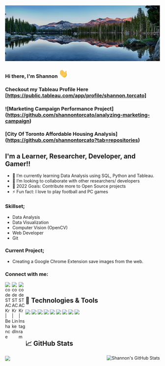 ![Header](https://raw.githubusercontent.com/shannontorcato/shannontorcato/master/readme_header.png "Header")
### Hi there, I'm Shannon  <img src="https://raw.githubusercontent.com/shannontorcato/shannontorcato/master/wave.gif" width="30px">

### Checkout my Tableau Profile Here [https://public.tableau.com/app/profile/shannon.torcato]

### ![Marketing Campaign Performance Project] (https://github.com/shannontorcato/analyzing-marketing-campaign)

### [City Of Toronto Affordable Housing Analysis] (https://github.com/shannontorcato?tab=repositories)

## I'm a Learner, Researcher, Developer, and Gamer!!

- 🌱 I’m currently learning Data Analysis using SQL, Python and Tableau.
- 👯 I’m looking to collaborate with other researchers/ developers
- 🥅 2022 Goals: Contribute more to Open Source projects
- ⚡ Fun fact: I love to play football and PC games

### Skillset;
- Data Analysis
- Data Visualization
- Computer Vision (OpenCV)
- Web Developer
- Git

### Current Project;
- Creating a Google Chrome Extension save images from the web. 

### Connect with me:

[<img align="left" alt="codeSTACKr | Behance" width="22px" src="https://cdn.jsdelivr.net/npm/simple-icons@v3/icons/behance.svg" />][behance]
[<img align="left" alt="codeSTACKr | LinkedIn" width="22px" src="https://cdn.jsdelivr.net/npm/simple-icons@v3/icons/linkedin.svg" />][linkedin]
[<img align="left" alt="codeSTACKr | Instagram" width="22px" src="https://cdn.jsdelivr.net/npm/simple-icons@v3/icons/instagram.svg" />][instagram]

<br />

## 🔧 Technologies & Tools
![](https://img.shields.io/badge/OS-Windows-informational?style=flat&logo=linux&logoColor=white&color=2bbc8a)
![](https://img.shields.io/badge/Editor-VSCode-informational?style=flat&logo=intellij-idea&logoColor=white&color=2bbc8a)
![](https://img.shields.io/badge/Editor-JupyterNotebooks-informational?style=flat&logo=intellij-idea&logoColor=white&color=2bbc8a)
![](https://img.shields.io/badge/Code-Python-informational?style=flat&logo=python&logoColor=white&color=2bbc8a)
![](https://img.shields.io/badge/Code-Matlab-informational?style=flat&logo=javascript&logoColor=white&color=2bbc8a)
![](https://img.shields.io/badge/Shell-Bash-informational?style=flat&logo=gnu-bash&logoColor=white&color=2bbc8a)
![](https://img.shields.io/badge/Tools-MySQL-informational?style=flat&logo=postgresql&logoColor=white&color=2bbc8a)
![](https://img.shields.io/badge/Cloud-Azure-informational?style=flat&logo=digitalocean&logoColor=white&color=2bbc8a)
![](https://img.shields.io/badge/Cloud-GCP-informational?style=flat&logo=digitalocean&logoColor=white&color=2bbc8a)

<br />
<br />

## &#x1f4c8; GitHub Stats
<a href="https://github.com/shannontorcato/github-readme-stats">
  <img align="center" src="https://github-readme-stats.vercel.app/api/top-langs/?username=shannontorcato&bg_color=153E62&text_color=BD54DE&exclude_repo=end_to_end_ML_projects,IvyHacks_Detect_Parkinsons" />
</a>
<a href="https://github.com/shannontorcato/github-readme-stats">
  <img align="right" src="https://github-readme-stats.vercel.app/api?username=shannontorcato&show_icons=true&line_height=27&count_private=false&title_color=D47317&text_color=BD54DE&icon_color=2bbc8a&bg_color=153E62" alt="Shannon's GitHub Stats" />
</a>






[behance]: https://www.behance.net/shannontorcato
[instagram]: https://www.instagram.com/shannon.torcato28/
[linkedin]: https://www.linkedin.com/in/shannon-torcato-550084183/
